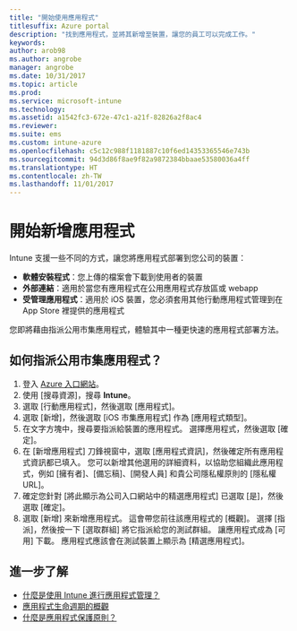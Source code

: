 ```yaml
---
title: "開始使用應用程式"
titlesuffix: Azure portal
description: "找到應用程式，並將其新增至裝置，讓您的員工可以完成工作。"
keywords: 
author: arob98
ms.author: angrobe
manager: angrobe
ms.date: 10/31/2017
ms.topic: article
ms.prod: 
ms.service: microsoft-intune
ms.technology: 
ms.assetid: a1542fc3-672e-47c1-a21f-82826a2f8ac4
ms.reviewer: 
ms.suite: ems
ms.custom: intune-azure
ms.openlocfilehash: c5c12c988f1181887c10f6ed14353365546e743b
ms.sourcegitcommit: 94d3d86f8ae9f82a9872384bbaae53580036a4ff
ms.translationtype: HT
ms.contentlocale: zh-TW
ms.lasthandoff: 11/01/2017
---
```

# <a name="get-started-with-adding-apps"></a>開始新增應用程式

Intune 支援一些不同的方式，讓您將應用程式部署到您公司的裝置：

* **軟體安裝程式**：您上傳的檔案會下載到使用者的裝置
* __外部連結__：適用於當您有應用程式在公用應用程式存放區或 webapp
* **受管理應用程式**：適用於 iOS 裝置，您必須套用其他行動應用程式管理到在 App Store 裡提供的應用程式

您即將藉由指派公用市集應用程式，體驗其中一種更快速的應用程式部署方法。

## <a name="how-do-i-assign-a-public-store-app"></a>如何指派公用市集應用程式？

1. 登入 [Azure 入口網站](https://portal.azure.com)。
2. 使用 [搜尋資源]，搜尋 **Intune**。
3. 選取 [行動應用程式]，然後選取 [應用程式]。
4. 選取 [新增]，然後選取 [iOS 市集應用程式] 作為 [應用程式類型]。
5. 在文字方塊中，搜尋要指派給裝置的應用程式。 選擇應用程式，然後選取 [確定]。
6. 在 [新增應用程式] 刀鋒視窗中，選取 [應用程式資訊]，然後確定所有應用程式資訊都已填入。 您可以新增其他選用的詳細資料，以協助您組織此應用程式，例如 [擁有者]、[備忘稿]、[開發人員] 和貴公司隱私權原則的 [隱私權 URL]。
7. 確定您針對 [將此顯示為公司入口網站中的精選應用程式] 已選取 [是]，然後選取 [確定]。
8. 選取 [新增] 來新增應用程式。 這會帶您前往該應用程式的 [概觀]。 選擇 [指派]，然後按一下 [選取群組] 將它指派給您的測試群組。 讓應用程式成為 [可用] 下載。 應用程式應該會在測試裝置上顯示為 [精選應用程式]。

## <a name="learn-more"></a>進一步了解

* [什麼是使用 Intune 進行應用程式管理？](app-management.md)
* [應用程式生命週期的概觀](app-lifecycle.md)
* [什麼是應用程式保護原則？](app-protection-policy.md)
